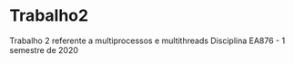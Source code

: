# Trabalho2

Trabalho 2 referente a multiprocessos e multithreads
Disciplina EA876 - 1 semestre de 2020

